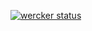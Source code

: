 [![wercker status](https://app.wercker.com/status/f42b1d6464f45180fbba7062e1691da9/m "wercker status")](https://app.wercker.com/project/bykey/f42b1d6464f45180fbba7062e1691da9)
